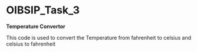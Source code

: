 # OIBSIP_Task_3
**Temperature Convertor**

This code is used to convert the Temperature from fahrenheit to celsius and celsius to fahrenheit 
